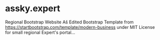# assky.expert
Regional Bootstrap Website Aš
Edited Bootstrap Template from https://startbootstrap.com/template/modern-business under MIT License for small regional Expert's portal...
